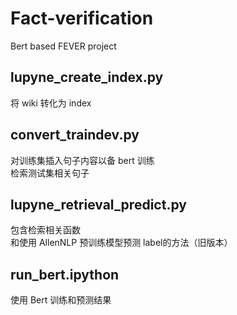 # Fact-verification
Bert based FEVER project
## lupyne_create_index.py 
将 wiki 转化为 index

## convert_traindev.py 
对训练集插入句子内容以备 bert 训练  
检索测试集相关句子

## lupyne_retrieval_predict.py
包含检索相关函数  
和使用 AllenNLP 预训练模型预测 label的方法（旧版本）
## run_bert.ipython
使用 Bert 训练和预测结果
